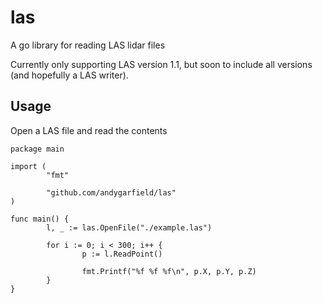 # las
A go library for reading LAS lidar files

Currently only supporting LAS version 1.1, but soon to include all versions (and hopefully a LAS writer).

## Usage
Open a LAS file and read the contents
```golang
package main

import (
        "fmt"

        "github.com/andygarfield/las"
)

func main() {
        l, _ := las.OpenFile("./example.las")

        for i := 0; i < 300; i++ {
                p := l.ReadPoint()

                fmt.Printf("%f %f %f\n", p.X, p.Y, p.Z)
        }
}
```
